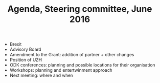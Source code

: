 ﻿---
layout: page
title: Agenda, Steering committee, June 2016
---


  - Brexit
  - Advisory Board
  - Amendment to the Grant: addition of partner + other changes
  - Position of UZH
  - ODK conferences: planning and possible locations for their organisation
  - Workshops: planning and entertwinment approach
  - Next meeting: where and when



